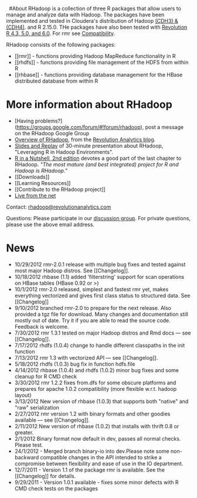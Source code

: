 &nbsp;
#About
RHadoop is a collection of three R packages that allow users to manage and analyze data with Hadoop. The packages have been implemented and tested in Cloudera's distribution of Hadoop <a href="http://www.cloudera.com/hadoop/">(CDH3) & (CDH4)</a>.  and R 2.15.0.  THe packages have also been tested with <a href="http://www.revolutionanalytics.com/downloads/">Revolution R 4.3, 5.0, and 6.0</a>. For rmr see [Compatibility](https://github.com/RevolutionAnalytics/RHadoop/blob/master/rmr2/docs/compatibility.md).


RHadoop consists of the following packages:

* [[rmr]] - functions providing Hadoop MapReduce functionality in R 
* [[rhdfs]] - functions providing file management of the HDFS from within R 
* [[rhbase]] - functions providing database management for the HBase distributed database from within R

# More information about RHadoop

* [Having problems?] (https://groups.google.com/forum/#!forum/rhadoop), post a message on the RHadoop Google Group
* [Overview of RHadoop](http://blog.revolutionanalytics.com/2011/09/mapreduce-hadoop-r.html), from the [Revolution Analytics blog](http://blog.revolutionanalytics.com).
* [Slides and Replay](http://www.revolutionanalytics.com/news-events/free-webinars/2011/r-and-hadoop/) of 30-minute presentation about RHadoop, "Leveraging R in Hadoop Environments". 
* [R in a Nutshell, 2nd edition](http://shop.oreilly.com/product/0636920022008.do) devotes a good part of the last chapter to RHadoop. _"The most mature (and best integrated) project for R and Hadoop is RHadoop."_
* [[Downloads]] 
* [[Learning Resources]]
* [[Contribute to the RHadoop project]] 
* [Live from the net](https://friendfeed.com/rhadoop)

Contact: rhadoop@revolutionanalytics.com

Questions: Please participate in our [discussion group](https://groups.google.com/forum/?fromgroups#!forum/rhadoop). For private questions, please use the above email address.

# News
* 10/29/2012 rmr-2.0.1 release with multiple bug fixes and tested against most major Hadoop distros. See [[Changelog]].
* 10/18/2012 rhbase (1.1) added 'filterstring' support for scan operations on HBase tables (HBase 0.92 or >)
* 10/1/2012 rmr-2.0 released, simplest and fastest rmr yet, makes everything vectorized and gives first class status to structured data. See [[Changelog]]
* 9/10/2012 branched rmr-2.0 to prepare for the next release. Also provided a tgz file for download. Many changes and documentation still mostly out of date. Try it if you are able to read the source code. Feedback is welcome.
* 7/30/2012 rmr 1.3.1 tested on major Hadoop distros and Rmd docs &mdash; see [[Changelog]]. 
* 7/17/2012 rhdfs (1.0.4) change to handle different classpaths in the init function
* 7/13/2012 rmr 1.3 with vectorized API &mdash; see [[Changelog]].
* 5/18/2012 rhdfs (1.0.3) bug fix in function hdfs.file
* 4/14/2012 rhbase (1.0.4) and rhdfs (1.0.2) minor bug fixes and some cleanup for R CMD check
* 3/30/2012 rmr 1.2.2 fixes from.dfs for some obscure platforms and prepares for apache 1.0.2 compatibility (more flexible w.r.t. hadoop layout)
* 3/13/2012 New version of rhbase (1.0.3) that supports both "native" and "raw" serialization 
* 2/27/2012 rmr version 1.2 with binary formats and other goodies available &mdash; see [[Changelog]].
* 2/11/2012 New version of rhbase (1.0.2) that installs with thrift 0.8 or greater.
* 2/1/2012 Binary format  now default in dev, passes all normal checks. Please test. 
* 24/1/2012 - Merged branch binary-io into dev.Please note some non-backward compatible changes in the API intended to strike a compromise between flexibility and ease of use in the IO department.
* 12/7/2011 - Version 1.1 of the package rmr is available. See the [[Changelog]] for details.
* 9/29/2011 - Version 1.0.1 available - fixes some minor defects with R CMD check tests on the packages 
